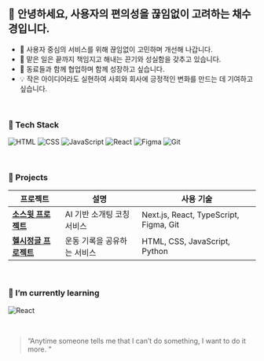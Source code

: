 ## 👋 안녕하세요, 사용자의 편의성을 끊임없이 고려하는 채수경입니다.

- 🎯 사용자 중심의 서비스를 위해 끊임없이 고민하며 개선해 나갑니다.  
- 💪 맡은 일은 끝까지 책임지고 해내는 끈기와 성실함을 갖추고 있습니다. 
- 🤝 동료들과 함께 협업하며 함께 성장하고 싶습니다.  
- 💡 작은 아이디어라도 실현하여 사회와 회사에 긍정적인 변화를 만드는 데 기여하고 싶습니다.

<br>

### 🔧 Tech Stack
![HTML](https://img.shields.io/badge/HTML5-E34F26?style=flat-square&logo=html5&logoColor=white)
![CSS](https://img.shields.io/badge/CSS3-1572B6?style=flat-square&logo=css3&logoColor=white)
![JavaScript](https://img.shields.io/badge/JavaScript-F7DF1E?style=flat-square&logo=javascript&logoColor=black)
![React](https://img.shields.io/badge/React-61DAFB?style=flat-square&logo=react&logoColor=black)
![Figma](https://img.shields.io/badge/Figma-F24E1E?style=flat-square&logo=figma&logoColor=white)
![Git](https://img.shields.io/badge/Git-F05032?style=flat-square&logo=git&logoColor=white)

<br>

### 📌 Projects
| 프로젝트 | 설명 | 사용 기술 |
|----------|------|-----------|
| **[소스윗 프로젝트](https://github.com/dnwls6102/SoSweet)** | AI 기반 소개팅 코칭 서비스 | Next.js, React, TypeScript, Figma, Git |
| **[헬시정글 프로젝트](https://github.com/goplayzig/HealthJungle)** | 운동 기록을 공유하는 서비스 | HTML, CSS, JavaScript, Python |

<br>

### 🌱 I’m currently learning
![React](https://img.shields.io/badge/React-61DAFB?style=flat-square&logo=react&logoColor=black)

<br>

> “Anytime someone tells me that I can’t do something, I want to do it more. ”
